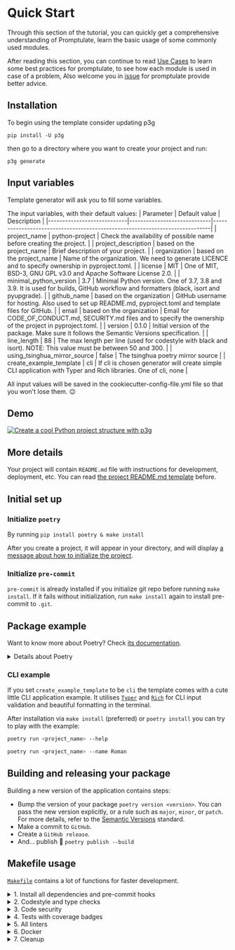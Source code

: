 # Quick Start
Through this section of the tutorial, you can quickly get a comprehensive understanding of Promptulate, learn the basic usage of some commonly used modules.

After reading this section, you can continue to read [Use Cases](../use_cases/intro) to learn some best practices for promptulate, to see how each module is used in case of a problem, Also welcome you in [issue](https://github.com/Undertone0809/P3G/issues) for promptulate provide better advice.


## Installation
To begin using the template consider updating p3g
```shell
pip install -U p3g
```
then go to a directory where you want to create your project and run:
```shell
p3g generate
```
## Input variables
Template generator will ask you to fill some variables.

The input variables, with their default values:
| Parameter                  | Default value               | Description                                                                 |
|----------------------------|-----------------------------|-----------------------------------------------------------------------------|
| project_name               | python-project              | Check the availability of possible name before creating the project.       |
| project_description        | based on the project_name   | Brief description of your project.                                          |
| organization               | based on the project_name   | Name of the organization. We need to generate LICENCE and to specify ownership in pyproject.toml. |
| license                    | MIT                         | One of MIT, BSD-3, GNU GPL v3.0 and Apache Software License 2.0.            |
| minimal_python_version     | 3.7                         | Minimal Python version. One of 3.7, 3.8 and 3.9. It is used for builds, GitHub workflow and formatters (black, isort and pyupgrade). |
| github_name                | based on the organization   | GitHub username for hosting. Also used to set up README.md, pyproject.toml and template files for GitHub. |
| email                      | based on the organization   | Email for CODE_OF_CONDUCT.md, SECURITY.md files and to specify the ownership of the project in pyproject.toml. |
| version                    | 0.1.0                       | Initial version of the package. Make sure it follows the Semantic Versions specification. |
| line_length                | 88                          | The max length per line (used for codestyle with black and isort). NOTE: This value must be between 50 and 300. |
| using_tsinghua_mirror_source | false                     | The tsinghua poetry mirror source                                           |
| create_example_template    | cli                         | If cli is chosen generator will create simple CLI application with Typer and Rich libraries. One of cli, none |

All input values will be saved in the cookiecutter-config-file.yml file so that you won't lose them. 😉

## Demo
[![Create a cool Python project structure with p3g](https://zeeland-bucket.oss-cn-beijing.aliyuncs.com/images/20240519054442.png)](https://www.youtube.com/watch?v=dpKlGRgVp6g "Create a cool Python project structure with p3g")

## More details

Your project will contain `README.md` file with instructions for development, deployment, etc. You can read [the project README.md template](https://github.com/Undertone0809/python-package-template/tree/main/%7B%7B%20cookiecutter.project_name%20%7D%7D) before.

## Initial set up

### Initialize `poetry`

By running `pip install poetry & make install`

After you create a project, it will appear in your directory, and will display [a message about how to initialize the project](https://github.com/Undertone0809/python-package-template/tree/main/%7B%7B%20cookiecutter.project_name%20%7D%7D#very-first-steps).

### Initialize `pre-commit`

`pre-commit` is already installed if you initialize git repo before running `make install`. If it fails without initialization, run `make install` again to install pre-commit to `.git`.

## Package example

Want to know more about Poetry? Check [its documentation](https://python-poetry.org/docs/).

<details>
<summary>Details about Poetry</summary>
<p>

Poetry's [commands](https://python-poetry.org/docs/cli/#commands) are very intuitive and easy to learn, like:

- `poetry add numpy@latest`
- `poetry run pytest`
- `poetry publish --build`

etc
</p>
</details>

### CLI example

If you set `create_example_template` to be `cli` the template comes with a cute little CLI application example. It utilises [`Typer`](https://github.com/tiangolo/typer) and [`Rich`](https://github.com/willmcgugan/rich) for CLI input validation and beautiful formatting in the terminal.

After installation via `make install` (preferred) or `poetry install` you can try to play with the example:

```bash
poetry run <project_name> --help
```

```bash
poetry run <project_name> --name Roman
```

## Building and releasing your package

Building a new version of the application contains steps:

- Bump the version of your package `poetry version <version>`. You can pass the new version explicitly, or a rule such as `major`, `minor`, or `patch`. For more details, refer to the [Semantic Versions](https://semver.org/) standard.
- Make a commit to `GitHub`.
- Create a `GitHub release`.
- And... publish 🙂 `poetry publish --build`

## Makefile usage

[`Makefile`](https://github.com/Undertone0809/python-package-template/blob/main/%7B%7B%20cookiecutter.project_name%20%7D%7D/Makefile) contains a lot of functions for faster development.

<details>
<summary>1. Install all dependencies and pre-commit hooks</summary>
<p>

Install requirements:

```bash
make install
```

Pre-commit hooks coulb be installed after `git init` via

```bash
make pre-commit-install
```

</p>
</details>

<details>
<summary>2. Codestyle and type checks</summary>
<p>

Automatic formatting uses `ruff`.

```bash
make format
```

Codestyle checks only, without rewriting files:

```bash
make check-codestyle
```

> Note: `check-codestyle` uses `ruff` and `darglint` library

</p>
</details>

<details>
<summary>3. Code security</summary>
<p>

```bash
make check-safety
```

This command launches `Poetry` integrity checks as well as identifies security issues with `Safety` and `Bandit`.

```bash
make check-safety
```

</p>
</details>

<details>
<summary>4. Tests with coverage badges</summary>
<p>

Run `pytest`

```bash
make test
```

</p>
</details>

<details>
<summary>5. All linters</summary>
<p>

Of course there is a command to run all linters in one:

```bash
make lint
```

the same as:

```bash
make check-codestyle && make test && make check-safety
```

</p>
</details>

<details>
<summary>6. Docker</summary>
<p>

```bash
make docker-build
```

which is equivalent to:

```bash
make docker-build VERSION=latest
```

Remove docker image with

```bash
make docker-remove
```

More information [about docker](https://github.com/Undertone0809/python-package-template/tree/main/%7B%7B%20cookiecutter.project_name%20%7D%7D/docker).

</p>
</details>

<details>
<summary>7. Cleanup</summary>
<p>
Delete pycache files

```bash
make pycache-remove
```

Remove package build

```bash
make build-remove
```

Delete .DS_STORE files

```bash
make dsstore-remove
```

Remove .mypycache

```bash
make mypycache-remove
```

Or to remove all above run:

```bash
make cleanup
```

</p>
</details>

